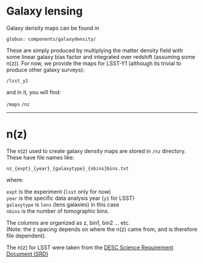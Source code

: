 # Galaxy lensing 

Galaxy density maps can be found in

```globus: components/galaxydensity/```

These are simply produced by multiplying the matter density field with some linear galaxy bias factor and integrated over redshift (assuming some n(z)). For now, we provide the maps for LSST-Y1 (although its trivial to produce other galaxy surveys):

```/lsst_y1```

and in it, you will find:

```/maps```
```/nz```

---------------------------------------
# n(z)

The n(z) used to create galaxy density maps are stored in ```/nz``` directory. These have file names like:

```nz_{expt}_{year}_{galaxytype}_{nbins}bins.txt```

where:<BR>

```expt``` is the experiment (```lsst``` only for now)<BR>
```year``` is the specific data analysis year (```y1``` for LSST)<BR>
```galaxytype``` is ```lens``` (lens galaxies) in this case <BR>
```nbins``` is the number of tomographic bins. <BR>

The columns are organized as z, bin1, bin2 ... etc.<BR>
(Note: the z spacing depends on where the n(z) came from, and is therefore file dependent).

The n(z) for LSST were taken from the [DESC Science Requirement Document (SRD)](https://arxiv.org/abs/1809.01669)
